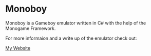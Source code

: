 # Monoboy
Monoboy is a Gameboy emulator written in C# with the help  of the Monogame Framework.

For more informaion and a write up of the emulator check out:

[My Website](https://irishbruse.github.io/Projects/Monoboy)
